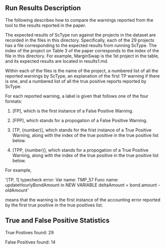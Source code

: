 ## Run Results Description
The following describes how to compare the warnings reported from the tool to the results reported in the paper.

The expected results of ScType run against the projects in the dataset are recorded in the files in this directory. Specifically, each of the 29 projects has a file corresponding to the expected results from running ScType. The index of the project on Table 3 of the paper corresponds to the index of the file in this directory. For example, MarginSwap is the 1st project in the table, and its expected results are located in results1.md.

Within each of the files is the name of the project, a numbered list of all the reported warnings by ScType, an explanation of the first TP warning if there is one, and a numbered list of all the true positive reports reported by ScType.

For each reported warning, a label is given that follows one of the four formats:

1) [FP], which is the first instance of a False Positive Warning.

2) [FPP], which stands for a propogation of a False Positive Warning.

3) [TP, {number}], which stands for the frist instance of a True Positive Warning, along with the index of the true positive in the true positive list below.

4) [TPP, {number}], which stands for a propogation of a True Positive Warning, along with the index of the true positive in the true positive list below.

For example, 

'[TP, 1] typecheck error: Var name: TMP_57 Func name: updateHourlyBondAmount in NEW VARIABLE deltaAmount = bond.amount - oldAmount'

means that the warning is the first instance of the accounting error reported by the first true positive in the true positives list.

## True and False Positive Statistics

True Postives found: 29

False Positives found: 14

